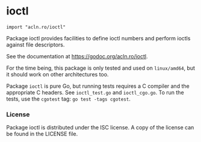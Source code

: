 # ioctl

`import "acln.ro/ioctl"`

Package ioctl provides facilities to define ioctl numbers and perform ioctls
against file descriptors.

See the documentation at https://godoc.org/acln.ro/ioctl.

For the time being, this package is only tested and used on `linux/amd64`,
but it should work on other architectures too.

Package `ioctl` is pure Go, but running tests requires a C compiler and
the appropriate C headers. See `ioctl_test.go` and `ioctl_cgo.go`. To run
the tests, use the `cgotest` tag: `go test -tags cgotest`.

### License

Package ioctl is distributed under the ISC license. A copy of the license
can be found in the LICENSE file.
